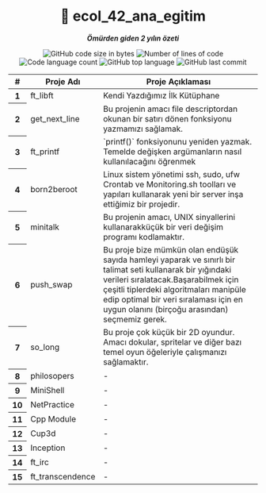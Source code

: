 <h1 align="center">
	📖 ecol_42_ana_egitim
</h1>

<p align="center">
	<b><i>Ömürden giden 2 yılın özeti</i></b><br>
</p>

<p align="center">
	<img alt="GitHub code size in bytes" src="https://img.shields.io/github/languages/code-size/ozermuharrem/ecol_42_ana_egitim?color=lightblue" />
	<img alt="Number of lines of code" src="https://img.shields.io/tokei/lines/github/ozermuharrem/ecol_42_ana_egitim?color=critical" />
	<img alt="Code language count" src="https://img.shields.io/github/languages/count/ozermuharrem/ecol_42_ana_egitim?color=yellow" />
	<img alt="GitHub top language" src="https://img.shields.io/github/languages/top/ozermuharrem/ecol_42_ana_egitim?color=blue" />
	<img alt="GitHub last commit" src="https://img.shields.io/github/last-commit/ozermuharrem/ecol_42_ana_egitim?color=green" />
</p>

<table class="table">
  <thead>
    <tr>
      <th scope="col">#</th>
      <th scope="col">Proje Adı</th>
      <th scope="col">Proje Açıklaması</th>
    </tr>
  </thead>
  <tbody>
    <tr>
      <th scope="row">1</th>
      <td>ft_libft</td>
      <td>Kendi Yazdığımız İlk Kütüphane</td>
    </tr>
    <tr>
      <th scope="row">2</th>
      <td>get_next_line</td>
      <td>Bu projenin amacı file descriptordan okunan bir satırı dönen fonksiyonu yazmamızı sağlamak.</td>
    </tr>
    <tr>
      <th scope="row">3</th>
      <td>ft_printf</td>
      <td>`printf()` fonksiyonunu yeniden yazmak. Temelde değişken argümanların nasıl kullanılacağını öğrenmek</td>
    </tr>
        <tr>
      <th scope="row">4</th>
      <td>born2beroot</td>
      <td>Linux sistem yönetimi ssh, sudo, ufw Crontab ve Monitoring.sh toolları ve yapıları kullanarak yeni bir server inşa ettiğimiz bir projedir. </td>
    </tr>
        <tr>
      <th scope="row">5</th>
      <td>minitalk</td>
      <td>Bu projenin amacı, UNIX sinyallerini kullanarakküçük bir veri değişim programı kodlamaktır. </td>
    </tr>
        <tr>
      <th scope="row">6</th>
      <td>push_swap</td>
      <td>Bu proje bize mümkün olan endüşük sayıda hamleyi yaparak ve sınırlı bir talimat seti kullanarak bir yığındaki verileri sıralatacak.Başarabilmek için çeşitli tiplerdeki  algoritmaları manipüle edip optimal bir veri sıralaması için en uygun olanını (birçoğu arasından) seçmemiz gerek.</td>
    </tr>
      <tr>
      <th scope="row">7</th>
      <td>so_long</td>
      <td>Bu proje çok küçük bir 2D oyundur. Amacı dokular, spritelar ve diğer bazı temel oyun öğeleriyle çalışmanızı sağlamaktır.</td>
    </tr>
      <tr>
      <th scope="row">8</th>
      <td>philosopers</td>
      <td>-</td>
    </tr>
        <tr>
      <th scope="row">9</th>
      <td>MiniShell</td>
      <td>-</td>
    </tr>
        <tr>
      <th scope="row">10</th>
      <td>NetPractice</td>
      <td>-</td>
    </tr>
        <tr>
      <th scope="row">11</th>
      <td>Cpp Module</td>
      <td>-</td>
    </tr>
        <tr>
      <th scope="row">12</th>
      <td>Cup3d</td>
      <td>-</td>
    </tr>
    <tr>
      <th scope="row">13</th>
      <td>Inception</td>
      <td>-</td>
    </tr>
    <tr>
      <th scope="row">14</th>
      <td>ft_irc</td>
      <td>-</td>
    </tr>
    <tr>
      <th scope="row">15</th>
      <td>ft_transcendence</td>
      <td>-</td>
    </tr>
  </tbody>
</table>